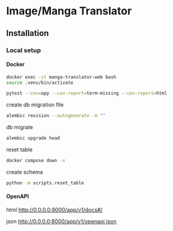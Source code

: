 # Image/Manga Translator

## Installation

### Local setup

#### Docker

```bash
docker exec -it manga-translator-web bash
source .venv/bin/activate

pytest --cov=app --cov-report=term-missing --cov-report=html
```

create db migration file

```bash
alembic revision --autogenerate -m ""
```

db migrate

```bash
alembic upgrade head
```

reset table

```bash
docker compose down -v
```

create schema

```bash
python -m scripts.reset_table
```

#### OpenAPI

html
http://0.0.0.0:8000/app/v1/docs#/

json
http://0.0.0.0:8000/app/v1/openapi.json
